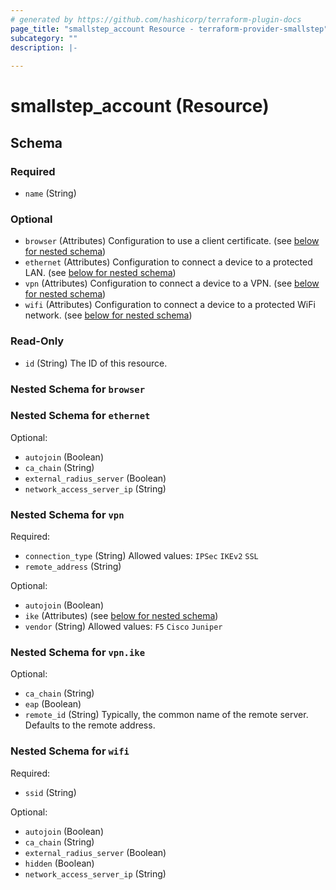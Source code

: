 ```yaml
---
# generated by https://github.com/hashicorp/terraform-plugin-docs
page_title: "smallstep_account Resource - terraform-provider-smallstep"
subcategory: ""
description: |-
  
---
```


# smallstep_account (Resource)





<!-- schema generated by tfplugindocs -->
## Schema

### Required

- `name` (String)

### Optional

- `browser` (Attributes) Configuration to use a client certificate. (see [below for nested schema](#nestedatt--browser))
- `ethernet` (Attributes) Configuration to connect a device to a protected LAN. (see [below for nested schema](#nestedatt--ethernet))
- `vpn` (Attributes) Configuration to connect a device to a VPN. (see [below for nested schema](#nestedatt--vpn))
- `wifi` (Attributes) Configuration to connect a device to a protected WiFi network. (see [below for nested schema](#nestedatt--wifi))

### Read-Only

- `id` (String) The ID of this resource.

<a id="nestedatt--browser"></a>
### Nested Schema for `browser`


<a id="nestedatt--ethernet"></a>
### Nested Schema for `ethernet`

Optional:

- `autojoin` (Boolean)
- `ca_chain` (String)
- `external_radius_server` (Boolean)
- `network_access_server_ip` (String)


<a id="nestedatt--vpn"></a>
### Nested Schema for `vpn`

Required:

- `connection_type` (String) Allowed values: `IPSec` `IKEv2` `SSL`
- `remote_address` (String)

Optional:

- `autojoin` (Boolean)
- `ike` (Attributes) (see [below for nested schema](#nestedatt--vpn--ike))
- `vendor` (String) Allowed values: `F5` `Cisco` `Juniper`

<a id="nestedatt--vpn--ike"></a>
### Nested Schema for `vpn.ike`

Optional:

- `ca_chain` (String)
- `eap` (Boolean)
- `remote_id` (String) Typically, the common name of the remote server. Defaults to the remote address.



<a id="nestedatt--wifi"></a>
### Nested Schema for `wifi`

Required:

- `ssid` (String)

Optional:

- `autojoin` (Boolean)
- `ca_chain` (String)
- `external_radius_server` (Boolean)
- `hidden` (Boolean)
- `network_access_server_ip` (String)


